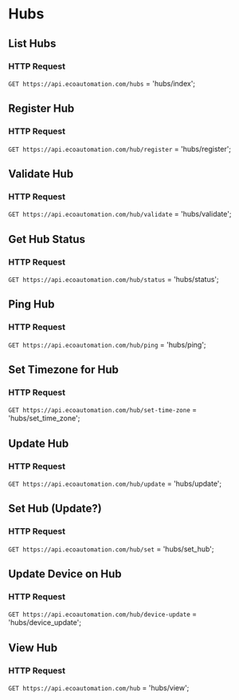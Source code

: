 # Hubs
## List Hubs
### HTTP Request

`GET https://api.ecoautomation.com/hubs`
= 'hubs/index';

## Register Hub
### HTTP Request

`GET https://api.ecoautomation.com/hub/register`
= 'hubs/register';

## Validate Hub
### HTTP Request

`GET https://api.ecoautomation.com/hub/validate`
= 'hubs/validate';

## Get Hub Status
### HTTP Request

`GET https://api.ecoautomation.com/hub/status`
= 'hubs/status';

## Ping Hub
### HTTP Request

`GET https://api.ecoautomation.com/hub/ping`
= 'hubs/ping';

## Set Timezone for Hub
### HTTP Request

`GET https://api.ecoautomation.com/hub/set-time-zone`
= 'hubs/set\_time\_zone';

## Update Hub
### HTTP Request

`GET https://api.ecoautomation.com/hub/update`
= 'hubs/update';

## Set Hub (Update?)
### HTTP Request

`GET https://api.ecoautomation.com/hub/set`
= 'hubs/set_hub';

## Update Device on Hub
### HTTP Request

`GET https://api.ecoautomation.com/hub/device-update`
= 'hubs/device_update';

## View Hub
### HTTP Request

`GET https://api.ecoautomation.com/hub`
= 'hubs/view';


